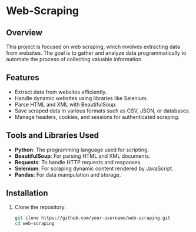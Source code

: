 # Web-Scraping

## Overview

This project is focused on web scraping, which involves extracting data from websites. The goal is to gather and analyze data programmatically to automate the process of collecting valuable information.

## Features

- Extract data from websites efficiently.
- Handle dynamic websites using libraries like Selenium.
- Parse HTML and XML with BeautifulSoup.
- Save scraped data in various formats such as CSV, JSON, or databases.
- Manage headers, cookies, and sessions for authenticated scraping.

## Tools and Libraries Used

- **Python**: The programming language used for scripting.
- **BeautifulSoup**: For parsing HTML and XML documents.
- **Requests**: To handle HTTP requests and responses.
- **Selenium**: For scraping dynamic content rendered by JavaScript.
- **Pandas**: For data manipulation and storage.

## Installation

1. Clone the repository:

   ```bash
   git clone https://github.com/your-username/web-scraping.git
   cd web-scraping
   ```
